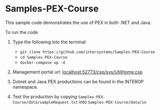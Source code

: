 # Samples-PEX-Course

This sample code demonstrates the use of PEX in both .NET and Java. 

To run the code

1. Type the following into the terminal:
    * `git clone https://github.com/intersystems/Samples-PEX-Course`
    * `cd Samples-PEX-Course`
    * `docker-compose up -d`

2. Management portal url: [localhost:52773/csp/sys/UtilHome.csp](localhost:52773/csp/sys/UtilHome.csp)

3. Dotnet and Java PEX productions can be found in the INTEROP namespace.

4. Test the production by copying `Samples-PEX-Course/data/sampleRequest.txt` into `Samples-PEX-Course/data/in`

